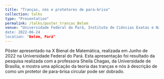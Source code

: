 ```yaml
---
title: "Tranças, nós e protetores de para-brisa"
collection: talks
type: "Presentation"
permalink: /talks/poster_trancas_Belem
venue: "Universidade Federal do Pará, Instituto de Ciências Exatas e Naturais
date: 2022-06-24
location: "Belém, Pará"
---
```


Pôster apresentado na X Bienal de Matemática, realizada em Junho de 2022 na Universidade Federal do Pará. Esta apresentação foi resultado da pesquisa
realizada com a professora Sheila Chagas, da Universidade de Brasília, e mostra uma aplicação da teoria das tranças e nós à descrição de como um protetor de para-brisa circular pode ser dobrado.
